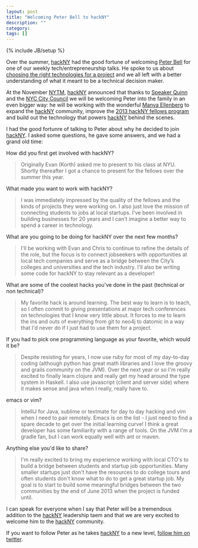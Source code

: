 ```yaml
---
layout: post
title: "Welcoming Peter Bell to hackNY"
description: ""
category:
tags: []
---
```

{% include JB/setup %}

Over the summer, [hackNY](http://hackny.org) had the good fortune of welcoming [Peter Bell](https://twitter.com/PeterBell) for one of our weekly tech/entrepreneurship talks. He spoke to us about [choosing the right technologies for a project](http://jessepollak.me/2012/06/25/choosing-the-right-technologies-for-a-hackathon/) and we all left with a better understanding of what it meant to be a technical decision maker.

At the November [NYTM](http://nytm.org), [hackNY](http://hackny.org) announced that thanks to [Speaker Quinn](http://council.nyc.gov/d3/html/members/home.shtml) and the [NYC City Council](http://council.nyc.gov/d3/html/members/home.shtml) we will be welcoming Peter into the family in an even bigger way: he will be working with the wonderful [Manya Ellenberg](https://twitter.com/manyaellenberg) to expand the [hackNY](http://hackny.org) community, improve the [2013 hackNY fellows program](http://apply.hackny.org) and build out the technology that powers [hackNY](http://hackny.org) behind the scenes.

I had the good fortunre of talking to Peter about why he decided to join [hackNY](http://hackny.org). I asked some questions, he gave some answers, and we had a grand old time:

How did you first get involved with hackNY?

>Originally Evan (Korth) asked me to present to his class at NYU. Shortly thereafter I got a chance to present for the fellows over the summer this year.

What made you want to work with hackNY?

>I was immediately impressed by the quality of the fellows and the kinds of projects they were working on. I also just love the mission of connecting students to jobs at local startups. I've been involved in building businesses for 20 years and I can't imagine a better way to spend a career in technology.

What are you going to be doing for hackNY over the next few months?

>I'll be working with Evan and Chris to continue to refine the details of the role, but the focus is to connect jobseekers with opportunities at local tech companies and serve as a bridge between the City’s colleges and universities and the tech industry. I'll also be writing some code for hackNY to stay relevant as a developer!

What are some of the coolest hacks you've done in the past (technical or non technical)?

>My favorite hack is around learning. The best way to learn is to teach, so I often commit to giving presentations at major tech conferences on technologies that I know very little about. It forces to me to learn the ins and outs of everything from git to neo4j to datomic in a way that I'd never do if I just had to use them for a project.

If you had to pick one programming language as your favorite, which would it be?

>Despite resisting for years, I now use ruby for most of my day-to-day coding (although python has great math libraries and I love the groovy and grails community on the JVM). Over the next year or so I'm really excited to finally learn clojure and really get my head around the type system in Haskell. I also use javascript (client and server side) where it makes sense and java when I really, really have to.

emacs or vim?

>IntelliJ for Java, sublime or textmate for day to day hacking and vim when I need to pair remotely. Emacs is on the list - I just need to find a spare decade to get over the initial learning curve! I think a great developer has some familiarity with a range of tools. On the JVM I'm a gradle fan, but I can work equally well with ant or maven.

Anything else you'd like to share?

>I'm really excited to bring my experience working with local CTO's to build a bridge between students and startup job opportunities. Many smaller startups just don't have the resources to do college tours and often students don't know what to do to get a great startup job. My goal is to start to build some meaningful bridges between the two communities by the end of June 2013 when the project is funded until.

I can speak for everyone when I say that Peter will be a tremendous addition to the [hackNY](http://hackny.org) leadership taem and that we are very excited to welcome him to the [hackNY](http://hackny.org) community.

If you want to follow Peter as he takes [hackNY](http://hackny.org) to a new level, [follow him on twitter](http://twitter.com/PeterBell).

